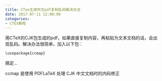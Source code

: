 ```yaml
---
title: CTex生成中文pdf复制乱码解决办法
date: 2017-07-11 12:00:00
categories:
- CTEX教程
---
```


用CTeX的CJK包生成的pdf，如果直接复制内容，再粘贴为文本文档的话，会出现乱码。解决办法很简单，加入以下包：

```
\usepackage{ccmap}
```

搞定...

ccmap 是使用 PDFLaTeX 处理 CJK 中文文档时的内码修正
